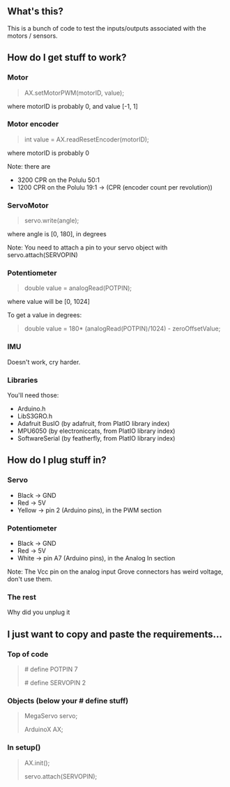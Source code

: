 ## What's this?
This is a bunch of code to test the inputs/outputs associated with the motors / sensors.

## How do I get stuff to work?
### Motor
> AX.setMotorPWM(motorID, value);

where motorID is probably 0, and value \[-1, 1\]

### Motor encoder
> int value = AX.readResetEncoder(motorID);

where motorID is probably 0

Note: there are 
- 3200 CPR on the Polulu 50:1
- 1200 CPR on the Polulu 19:1
-> (CPR (encoder count per revolution))

### ServoMotor
> servo.write(angle);

where angle is \[0, 180\], in degrees

Note: You need to attach a pin to your servo object with servo.attach(SERVOPIN)

### Potentiometer
> double value = analogRead(POTPIN);

where value will be \[0, 1024\]

To get a value in degrees:
> double value = 180* (analogRead(POTPIN)/1024) - zeroOffsetValue;

### IMU
Doesn't work, cry harder.

### Libraries
You'll need those:
- Arduino.h
- LibS3GRO.h
- Adafruit BusIO (by adafruit, from PlatIO library index)
- MPU6050 (by electroniccats, from PlatIO library index)
- SoftwareSerial (by featherfly, from PlatIO library index)


## How do I plug stuff in?
### Servo
- Black -> GND
- Red -> 5V
- Yellow -> pin 2 (Arduino pins), in the PWM section

### Potentiometer
- Black -> GND
- Red -> 5V
- White -> pin A7 (Arduino pins), in the Analog In section

Note: The Vcc pin on the analog input Grove connectors has weird voltage, don't use them.

### The rest
Why did you unplug it

## I just want to copy and paste the requirements...
### Top of code
> \# define POTPIN 7
> 
> \# define SERVOPIN 2

### Objects (below your \# define stuff)
> MegaServo servo;
> 
> ArduinoX AX;

### In setup() 
> AX.init();
> 
> servo.attach(SERVOPIN);

